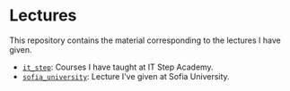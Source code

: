 # Lectures
This repository contains the material corresponding to the lectures I have given.
- [`it_step`](it_step): Courses I have taught at IT Step Academy.
- [`sofia_university`](sofia_university): Lecture I've given at Sofia University.
